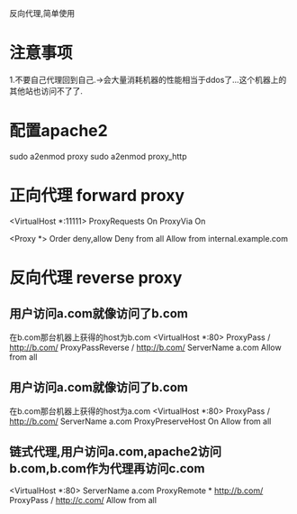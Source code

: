 反向代理,简单使用
# 注意事项
1.不要自己代理回到自己.->会大量消耗机器的性能相当于ddos了...这个机器上的其他站也访问不了了.

# 配置apache2
sudo a2enmod proxy
sudo a2enmod proxy_http

# 正向代理 forward proxy

<VirtualHost *:11111>
ProxyRequests On
ProxyVia On

<Proxy *>
Order deny,allow
Deny from all
Allow from internal.example.com
</Proxy>
</VirtualHost>

# 反向代理 reverse proxy
## 用户访问a.com就像访问了b.com
在b.com那台机器上获得的host为b.com
<VirtualHost *:80>
ProxyPass / http://b.com/
ProxyPassReverse / http://b.com/
ServerName a.com
    <Location />
        Allow from all
    </Location>
</VirtualHost>

## 用户访问a.com就像访问了b.com
在b.com那台机器上获得的host为a.com
<VirtualHost *:80>
ProxyPass / http://b.com/
ServerName a.com
ProxyPreserveHost On
    <Location />
        Allow from all
    </Location>
</VirtualHost>

## 链式代理,用户访问a.com,apache2访问b.com,b.com作为代理再访问c.com
<VirtualHost *:80>
ServerName a.com
ProxyRemote * http://b.com/
ProxyPass / http://c.com/
    <Location />
        Allow from all
    </Location>
</VirtualHost>
